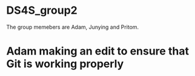 # DS4S_group2

The group memebers are Adam, Junying and Pritom.
# Adam making an edit to ensure that Git is working properly
